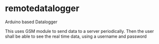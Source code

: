 remotedatalogger
================

Arduino based Datalogger 

This uses GSM module to send data to a server periodically. Then the user shall be able to see the real time data, using a username and password
